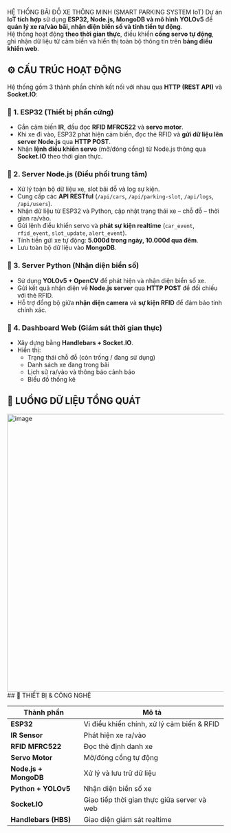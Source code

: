 HỆ THỐNG BÃI ĐỖ XE THÔNG MINH (SMART PARKING SYSTEM IoT)
Dự án **IoT tích hợp** sử dụng **ESP32, Node.js, MongoDB và mô hình YOLOv5** để **quản lý xe ra/vào bãi, nhận diện biển số và tính tiền tự động**.  
Hệ thống hoạt động **theo thời gian thực**, điều khiển **cổng servo tự động**, ghi nhận dữ liệu từ cảm biến và hiển thị toàn bộ thông tin trên **bảng điều khiển web**.

## ⚙️ CẤU TRÚC HOẠT ĐỘNG

Hệ thống gồm 3 thành phần chính kết nối với nhau qua **HTTP (REST API)** và **Socket.IO**:
### 🔹 1. ESP32 (Thiết bị phần cứng)
- Gắn cảm biến **IR**, đầu đọc **RFID MFRC522** và **servo motor**.  
- Khi xe đi vào, ESP32 phát hiện cảm biến, đọc thẻ RFID và **gửi dữ liệu lên server Node.js** qua **HTTP POST**.  
- Nhận **lệnh điều khiển servo** (mở/đóng cổng) từ Node.js thông qua **Socket.IO** theo thời gian thực.
### 🔹 2. Server Node.js (Điều phối trung tâm)
- Xử lý toàn bộ dữ liệu xe, slot bãi đỗ và log sự kiện.  
- Cung cấp các **API RESTful** (`/api/cars`, `/api/parking-slot`, `/api/logs`, `/api/users`).  
- Nhận dữ liệu từ ESP32 và Python, cập nhật trạng thái xe – chỗ đỗ – thời gian ra/vào.  
- Gửi lệnh điều khiển servo và **phát sự kiện realtime** (`car_event`, `rfid_event`, `slot_update`, `alert_event`).  
- Tính tiền gửi xe tự động: **5.000đ trong ngày, 10.000đ qua đêm**.  
- Lưu toàn bộ dữ liệu vào **MongoDB**.
### 🔹 3. Server Python (Nhận diện biển số)
- Sử dụng **YOLOv5 + OpenCV** để phát hiện và nhận diện biển số xe.  
- Gửi kết quả nhận diện về **Node.js server** qua **HTTP POST** để đối chiếu với thẻ RFID.  
- Hỗ trợ đồng bộ giữa **nhận diện camera** và **sự kiện RFID** để đảm bảo tính chính xác.
### 🔹 4. Dashboard Web (Giám sát thời gian thực)
- Xây dựng bằng **Handlebars + Socket.IO**.  
- Hiển thị:
  - Trạng thái chỗ đỗ (còn trống / đang sử dụng)  
  - Danh sách xe đang trong bãi  
  - Lịch sử ra/vào và thông báo cảnh báo  
  - Biểu đồ thống kê
## 🔄 LUỒNG DỮ LIỆU TỔNG QUÁT

<img width="787" height="645" alt="image" src="https://github.com/user-attachments/assets/655782c1-c92d-4841-9198-61518f6cb656" />
## 🧩 THIẾT BỊ & CÔNG NGHỆ 

| Thành phần | Mô tả |
|-------------|--------|
| **ESP32** | Vi điều khiển chính, xử lý cảm biến & RFID |
| **IR Sensor** | Phát hiện xe ra/vào |
| **RFID MFRC522** | Đọc thẻ định danh xe |
| **Servo Motor** | Mở/đóng cổng tự động |
| **Node.js + MongoDB** | Xử lý và lưu trữ dữ liệu |
| **Python + YOLOv5** | Nhận diện biển số xe |
| **Socket.IO** | Giao tiếp thời gian thực giữa server và web |
| **Handlebars (HBS)** | Giao diện giám sát realtime |

